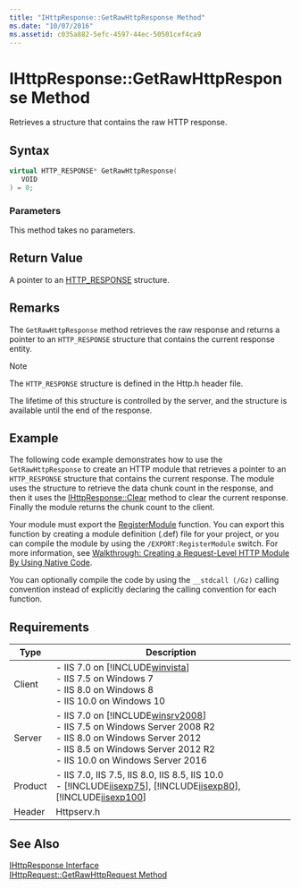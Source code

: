 ```yaml
---
title: "IHttpResponse::GetRawHttpResponse Method"
ms.date: "10/07/2016"
ms.assetid: c035a882-5efc-4597-44ec-50501cef4ca9
---
```

# IHttpResponse::GetRawHttpResponse Method
Retrieves a structure that contains the raw HTTP response.  
  
## Syntax  
  
```cpp  
virtual HTTP_RESPONSE* GetRawHttpResponse(  
   VOID  
) = 0;  
```  
  
### Parameters  
 This method takes no parameters.  
  
## Return Value  
 A pointer to an [HTTP_RESPONSE](http://go.microsoft.com/fwlink/?LinkId=56009) structure.  
  
## Remarks  
 The `GetRawHttpResponse` method retrieves the raw response and returns a pointer to an `HTTP_RESPONSE` structure that contains the current response entity.  
  
> [!NOTE]
>  The `HTTP_RESPONSE` structure is defined in the Http.h header file.  
  
 The lifetime of this structure is controlled by the server, and the structure is available until the end of the response.  
  
## Example  
 The following code example demonstrates how to use the `GetRawHttpResponse` to create an HTTP module that retrieves a pointer to an `HTTP_RESPONSE` structure that contains the current response. The module uses the structure to retrieve the data chunk count in the response, and then it uses the [IHttpResponse::Clear](../../web-development-reference\native-code-api-reference/ihttpresponse-clear-method.md) method to clear the current response. Finally the module returns the chunk count to the client.  
  
<!-- TODO: review snippet reference  [!CODE [IHttpResponseGetRawHttpResponse#1](IHttpResponseGetRawHttpResponse#1)]  -->  
  
 Your module must export the [RegisterModule](../../web-development-reference\native-code-api-reference/pfn-registermodule-function.md) function. You can export this function by creating a module definition (.def) file for your project, or you can compile the module by using the `/EXPORT:RegisterModule` switch. For more information, see [Walkthrough: Creating a Request-Level HTTP Module By Using Native Code](../../web-development-reference\native-code-development-overview\walkthrough-creating-a-request-level-http-module-by-using-native-code.md).  
  
 You can optionally compile the code by using the `__stdcall (/Gz)` calling convention instead of explicitly declaring the calling convention for each function.  
  
## Requirements  
  
|Type|Description|  
|----------|-----------------|  
|Client|-   IIS 7.0 on [!INCLUDE[winvista](../../wmi-provider/includes/winvista-md.md)]<br />-   IIS 7.5 on Windows 7<br />-   IIS 8.0 on Windows 8<br />-   IIS 10.0 on Windows 10|  
|Server|-   IIS 7.0 on [!INCLUDE[winsrv2008](../../wmi-provider/includes/winsrv2008-md.md)]<br />-   IIS 7.5 on Windows Server 2008 R2<br />-   IIS 8.0 on Windows Server 2012<br />-   IIS 8.5 on Windows Server 2012 R2<br />-   IIS 10.0 on Windows Server 2016|  
|Product|-   IIS 7.0, IIS 7.5, IIS 8.0, IIS 8.5, IIS 10.0<br />-   [!INCLUDE[iisexp75](../../web-development-reference/native-code-api-reference/includes/iisexp75-md.md)], [!INCLUDE[iisexp80](../../web-development-reference/native-code-api-reference/includes/iisexp80-md.md)], [!INCLUDE[iisexp100](../../web-development-reference/native-code-api-reference/includes/iisexp100-md.md)]|  
|Header|Httpserv.h|  
  
## See Also  
 [IHttpResponse Interface](../../web-development-reference\native-code-api-reference/ihttpresponse-interface.md)   
 [IHttpRequest::GetRawHttpRequest Method](../../web-development-reference\native-code-api-reference/ihttprequest-getrawhttprequest-method.md)
